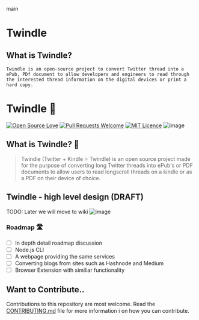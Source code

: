 main
# Twindle
## What is Twindle?
    Twindle is an open-source project to convert Twitter thread into a ePub, PDf document to allow developers and engineers to read through the interested thread information on the digital devices or print a hard copy.

# Twindle 📖 
[![Open Source Love](https://firstcontributions.github.io/open-source-badges/badges/open-source-v1/open-source.svg)](https://github.com/firstcontributions/open-source-badges)  [![Pull Requests Welcome](https://img.shields.io/badge/PRs-welcome-brightgreen.svg?style=flat)](http://makeapullrequest.com)
[![MIT Licence](https://badges.frapsoft.com/os/mit/mit.svg?v=103)](https://opensource.org/licenses/mit-license.php)
![image](https://visitor-badge.glitch.me/badge?page_id=Twindle-co.twindle)

## What is Twindle? 🤔
> Twindle (Twitter + Kindle = Twindle) is an open source project made for the purpose of converting long Twitter threads into ePub's or PDF documents to allow users to read longscroll threads on a kindle or as a PDF on their device of choice.

## Twindle - high level design (DRAFT)
TODO: Later we will move to wiki
![image](https://user-images.githubusercontent.com/354596/95971617-2d519200-0e5d-11eb-9e4b-2a77bd1ecb67.png)

### Roadmap 🛣
- [ ] In depth detail roadmap discussion
- [ ] Node.js CLI
- [ ] A webpage providing the same services
- [ ] Converting blogs from sites such as Hashnode and Medium
- [ ] Browser Extension with similiar functionality

## Want to Contribute..

Contributions to this repository are most welcome. Read the [CONTRIBUTING.md](CONTRIBUTING.md) file for more information ℹ️ on how you can contribute.
